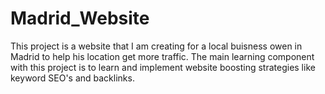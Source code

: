 # Madrid_Website
This project is a website that I am creating for a local buisness owen in Madrid to help his location get more traffic. The main learning component with this project is to learn and implement website boosting strategies like keyword SEO's and backlinks.
